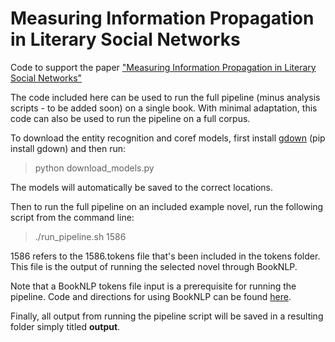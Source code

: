 # Measuring Information Propagation in Literary Social Networks

Code to support the paper ["Measuring Information Propagation in Literary Social Networks"](https://www.aclweb.org/anthology/2020.emnlp-main.47/)

The code included here can be used to run the full pipeline (minus analysis scripts - to be added soon) on a single book.
With minimal adaptation, this code can also be used to run the pipeline on a full corpus. 

To download the entity recognition and coref models, first install [gdown](https://pypi.org/project/gdown) (pip install gdown) and then run: 
> python download_models.py

The models will automatically be saved to the correct locations. 


Then to run the full pipeline on an included example novel, run the following script from the command line:
> ./run_pipeline.sh 1586

1586 refers to the 1586.tokens file that's been included in the tokens folder. This file is the output of running the selected novel through BookNLP. 

Note that a BookNLP tokens file input is a prerequisite for running the pipeline. Code and directions for using BookNLP can be found [here](https://github.com/dbamman/book-nlp).

Finally, all output from running the pipeline script will be saved in a resulting folder simply titled **output**.
